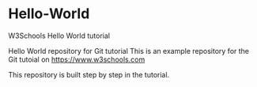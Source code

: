# Hello-World
W3Schools Hello World tutorial

Hello World repository for Git tutorial
This is an example repository for the Git tutoial on https://www.w3schools.com

This repository is built step by step in the tutorial.
